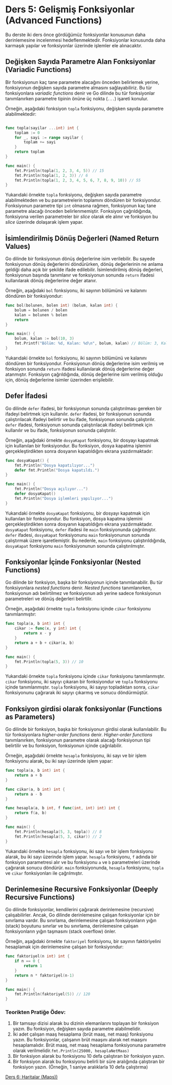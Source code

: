 # Ders 5: Gelişmiş Fonksiyonlar (Advanced Functions)

Bu derste iki ders önce gördüğümüz fonksiyonlar konusunun daha derinlemesine incelenmesi hedeflenmektedir. Fonksiyonlar konusunda daha karmaşık yapılar ve fonksiyonlar üzerinde işlemler ele alınacaktır.

## Değişken Sayıda Parametre Alan Fonksiyonlar (Variadic Functions)

Bir fonksiyonun kaç tane parametre alacağını önceden belirlemek yerine, fonksiyonun değişken sayıda parametre almasını sağlayabiliriz. Bu tür fonksiyonlara _variadic functions_ denir ve Go dilinde bu tür fonksiyonlar tanımlanırken parametre tipinin önüne üç nokta (`...`) işareti konulur.

Örneğin, aşağıdaki fonksiyon `topla` fonksiyonu, değişken sayıda parametre alabilmektedir:

```go

func topla(sayilar ...int) int {
    toplam := 0
    for _, sayi := range sayilar {
        toplam += sayi
    }
    return toplam
}

func main() {
    fmt.Println(topla(1, 2, 3, 4, 5)) // 15
    fmt.Println(topla(1, 2, 3)) // 6
    fmt.Println(topla(1, 2, 3, 4, 5, 6, 7, 8, 9, 10)) // 55
}
```

Yukarıdaki örnekte `topla` fonksiyonu, değişken sayıda parametre alabilmekteden ve bu parametrelerin toplamını döndüren bir fonksiyondur. Fonksiyonun parametre tipi `int` olmasına rağmen, fonksiyonun kaç tane parametre alacağı önceden belirlenmemiştir. Fonksiyon çağrıldığında, fonksiyona verilen parametreler bir _slice_ olarak ele alınır ve fonksiyon bu _slice_ üzerinde dolaşarak işlem yapar.

## İsimlendirilmiş Dönüş Değerleri (Named Return Values)

Go dilinde bir fonksiyonun dönüş değerlerine isim verilebilir. Bu sayede fonksiyonun dönüş değerlerini döndürürken, dönüş değerlerinin ne anlama geldiği daha açık bir şekilde ifade edilebilir. İsimlendirilmiş dönüş değerleri, fonksiyonun başında tanımlanır ve fonksiyonun sonunda `return` ifadesi kullanılarak dönüş değerlerine değer atanır.

Örneğin, aşağıdaki `bol` fonksiyonu, iki sayının bölümünü ve kalanını döndüren bir fonksiyondur:

```go
func bol(bolunen, bolen int) (bolum, kalan int) {
    bolum = bolunen / bolen
    kalan = bolunen % bolen
    return
}

func main() {
    bolum, kalan := bol(10, 3)
    fmt.Printf("Bölüm: %d, Kalan: %d\n", bolum, kalan) // Bölüm: 3, Kalan: 1
}
```

Yukarıdaki örnekte `bol` fonksiyonu, iki sayının bölümünü ve kalanını döndüren bir fonksiyondur. Fonksiyonun dönüş değerlerine isim verilmiş ve fonksiyon sonunda `return` ifadesi kullanılarak dönüş değerlerine değer atanmıştır. Fonksiyon çağrıldığında, dönüş değerlerine isim verilmiş olduğu için, dönüş değerlerine isimler üzerinden erişilebilir.

## Defer İfadesi

Go dilinde `defer` ifadesi, bir fonksiyonun sonunda çalıştırılması gereken bir ifadeyi belirtmek için kullanılır. `defer` ifadesi, bir fonksiyonun sonunda çalıştırılacak ifadeyi belirtir ve bu ifade, fonksiyonun sonunda çalıştırılır. `defer` ifadesi, fonksiyonun sonunda çalıştırılacak ifadeyi belirtmek için kullanılır ve bu ifade, fonksiyonun sonunda çalıştırılır.

Örneğin, aşağıdaki örnekte `dosyaKapat` fonksiyonu, bir dosyayı kapatmak için kullanılan bir fonksiyondur. Bu fonksiyon, dosya kapatma işlemini gerçekleştirdikten sonra dosyanın kapatıldığını ekrana yazdırmaktadır:

```go
func dosyaKapat() {
    fmt.Println("Dosya kapatılıyor...")
	defer fmt.Println("Dosya kapatıldı.")
}

func main() {
    fmt.Println("Dosya açılıyor...")
    defer dosyaKapat()
    fmt.Println("Dosya işlemleri yapılıyor...")
}
```

Yukarıdaki örnekte `dosyaKapat` fonksiyonu, bir dosyayı kapatmak için kullanılan bir fonksiyondur. Bu fonksiyon, dosya kapatma işlemini gerçekleştirdikten sonra dosyanın kapatıldığını ekrana yazdırmaktadır. `dosyaKapat` fonksiyonu, `defer` ifadesi ile `main` fonksiyonunda çağrılmıştır. `defer` ifadesi, `dosyaKapat` fonksiyonunu `main` fonksiyonunun sonunda çalıştırmak üzere işaretlemiştir. Bu nedenle, `main` fonksiyonu çalıştırıldığında, `dosyaKapat` fonksiyonu `main` fonksiyonunun sonunda çalıştırılmıştır.

## Fonksiyonlar İçinde Fonksiyonlar (Nested Functions)

Go dilinde bir fonksiyon, başka bir fonksiyonun içinde tanımlanabilir. Bu tür fonksiyonlara _nested functions_ denir. _Nested functions_ tanımlanırken, fonksiyonun adı belirtilmez ve fonksiyonun adı yerine sadece fonksiyonun parametreleri ve dönüş değerleri belirtilir.

Örneğin, aşağıdaki örnekte `topla` fonksiyonu içinde `cikar` fonksiyonu tanımlanmıştır:

```go
func topla(a, b int) int {
    cikar := func(x, y int) int {
        return x - y
    }
    return a + b + cikar(a, b)
}

func main() {
    fmt.Println(topla(5, 3)) // 10
}
```

Yukarıdaki örnekte `topla` fonksiyonu içinde `cikar` fonksiyonu tanımlanmıştır. `cikar` fonksiyonu, iki sayıyı çıkaran bir fonksiyondur ve `topla` fonksiyonu içinde tanımlanmıştır. `topla` fonksiyonu, iki sayıyı topladıktan sonra, `cikar` fonksiyonunu çağırarak iki sayıyı çıkarmış ve sonucu döndürmüştür.

## Fonksiyon girdisi olarak fonksiyonlar (Functions as Parameters)

Go dilinde bir fonksiyon, başka bir fonksiyonun girdisi olarak kullanılabilir. Bu tür fonksiyonlara _higher-order functions_ denir. _Higher-order functions_ tanımlanırken, fonksiyonun parametre olarak alacağı fonksiyonun tipi belirtilir ve bu fonksiyon, fonksiyonun içinde çağrılabilir.

Örneğin, aşağıdaki örnekte `hesapla` fonksiyonu, iki sayı ve bir işlem fonksiyonu alarak, bu iki sayı üzerinde işlem yapar:

```go
func topla(a, b int) int {
    return a + b
}

func cikar(a, b int) int {
    return a - b
}

func hesapla(a, b int, f func(int, int) int) int {
    return f(a, b)
}

func main() {
    fmt.Println(hesapla(5, 3, topla)) // 8
    fmt.Println(hesapla(5, 3, cikar)) // 2
}
```

Yukarıdaki örnekte `hesapla` fonksiyonu, iki sayı ve bir işlem fonksiyonu alarak, bu iki sayı üzerinde işlem yapar. `hesapla` fonksiyonu, `f` adında bir fonksiyon parametresi alır ve bu fonksiyonu `a` ve `b` parametreleri üzerinde çağırarak sonucu döndürür. `main` fonksiyonunda, `hesapla` fonksiyonu, `topla` ve `cikar` fonksiyonları ile çağrılmıştır.


## Derinlemesine Recursive Fonksiyonlar (Deeply Recursive Functions)

Go dilinde fonksiyonlar, kendilerini çağırarak derinlemesine (recursive) çalışabilirler. Ancak, Go dilinde derinlemesine çalışan fonksiyonlar için bir sınırlama vardır. Bu sınırlama, derinlemesine çalışan fonksiyonların yığın (stack) boyutunu sınırlar ve bu sınırlama, derinlemesine çalışan fonksiyonların yığın taşmasını (stack overflow) önler.

Örneğin, aşağıdaki örnekte `faktoriyel` fonksiyonu, bir sayının faktöriyelini hesaplamak için derinlemesine çalışan bir fonksiyondur:

```go
func faktoriyel(n int) int {
    if n == 0 {
        return 1
    }
    return n * faktoriyel(n-1)
}

func main() {
    fmt.Println(faktoriyel(5)) // 120
}
```

### Teorikten Pratiğe Ödev:

1. Bir tamsayı dizisi alarak bu dizinin elemanlarını toplayan bir fonksiyon yazın. Bu fonksiyon, değişken sayıda parametre alabilmelidir.
2. İki adet çalışan maaş hesaplama (brüt maaş, net maaş) fonksiyonu yazın. Bu fonksiyonlar, çalışanın brüt maaşını alarak net maaşını hesaplamalıdır. Brüt maaş, net maaş hesaplama fonksiyonuna parametre olarak verilmelidir.`fmt.Println(25000, hesaplaNetMaas)`
3. Bir fonksiyon alarak bu fonksiyonu 10 defa çalıştıran bir fonksiyon yazın.
4. Bir fonksiyon alarak bu fonksiyonu belirli bir süre aralığında çalıştıran bir fonksiyon yazın. (Örneğin, 1 saniye aralıklarla 10 defa çalıştırma)

[Ders 6: Haritalar (Maps))](../ders5/README.md)


